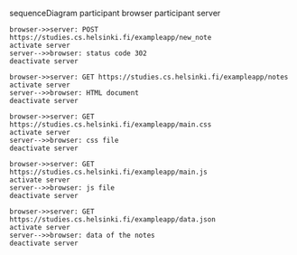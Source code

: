 sequenceDiagram
    participant browser
    participant server

    browser->>server: POST https://studies.cs.helsinki.fi/exampleapp/new_note
    activate server
    server-->>browser: status code 302
    deactivate server

    browser->>server: GET https://studies.cs.helsinki.fi/exampleapp/notes
    activate server
    server-->>browser: HTML document
    deactivate server

    browser->>server: GET https://studies.cs.helsinki.fi/exampleapp/main.css
    activate server
    server-->>browser: css file
    deactivate server

    browser->>server: GET https://studies.cs.helsinki.fi/exampleapp/main.js
    activate server
    server-->>browser: js file
    deactivate server

    browser->>server: GET https://studies.cs.helsinki.fi/exampleapp/data.json
    activate server
    server-->>browser: data of the notes
    deactivate server
